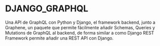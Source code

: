 # DJANGO_GRAPHQL
Una API de GraphQL con Python y Django, el framework backend, junto a Graphene, un paquete que permite fácilmente añadir Schemas, Queries y Mutations de GraphQL al backend, de forma similar a como Django REST Framework permite añadir una REST API con Django.
